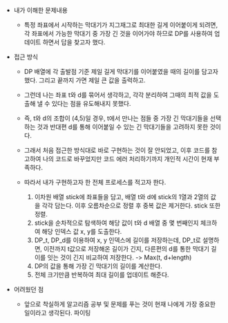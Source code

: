 * 내가 이해한 문제내용

  - 특정 좌표에서 시작하는 막대기가 지그재그로 최대한 길게 이어붙이게 되려면, 각 좌표에서 가능한 막대기 중 가장 긴 것을 이어가야 하므로 DP를 사용하여 업데이트 하면서 답을 찾고자 했다.  
  
  
* 접근 방식

  - DP 배열에 각 출발점 기준 제일 길게 막대기를 이어붙였을 때의 길이를 담고자 했다. 그리고 끝까지 가면 제일 큰 값을 출력하고.
  
  - 그런데 나는 좌표 t와 d를 묶어서 생각하고, 각각 분리하여 그때의 최적 값을 도출해 낼 수 있다는 점을 유도해내지 못했다. 
  
  - 즉, t와 d의 조합이 (4,5)일 경우, t에서 만나는 점들 중 가장 긴 막대기들을 선택하는 것과 반대편 d를 통해 이어붙일 수 있는 긴 막대기들을 고려하지 못한 것이다.
  
  - 그래서 처음 접근한 방식대로 바로 구현하는 것이 잘 안되었고, 이후 코드를 참고하여 나의 코드로 바꾸었지만 코드 에러 처리하기까지 개인적 시간이 현재 부족하다.
  
  - 따라서 내가 구현하고자 한 전체 프로세스를 적고자 한다.  
  
    1. 이차원 배열 stick에 좌표들을 담고, 배열 t와 d에 stick의 1열과 2열의 값을 각각 담는다. 이후 오름차순으로 정렬 후 중복 값은 제거한다. stick 또한 정렬.
    2. stick을 순차적으로 탐색하여 해당 값이 t와 d 배열 중 몇 번째인지 체크하여 해당 인덱스 값 x, y를 도출한다.
    3. DP_t, DP_d를 이용하여 x, y 인덱스에 길이를 저장하는데, DP_t로 설명하면, 이전까지 t값으로 저장해온 길이가 긴지, 다른편의 d를 통한 막대기 길이를 잇는 것이 긴지 비교하여 저장한다. 
       -> Max(t, d+length)
    4. DP의 값을 통해 가장 긴 막대기의 길이를 계산한다. 
    5. 전체 크기만큼 반복하여 최대 길이를 업데이트 해준다.
   
   
* 어려웠던 점

  - 앞으로 착실하게 알고리즘 공부 및 문제를 푸는 것이 현재 나에게 가장 중요한 일이라고 생각된다. 파이팅 
 

